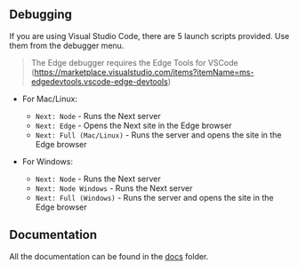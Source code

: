 ## Debugging

If you are using Visual Studio Code, there are 5 launch scripts provided. Use them from the debugger menu.

> The Edge debugger requires the Edge Tools for VSCode (https://marketplace.visualstudio.com/items?itemName=ms-edgedevtools.vscode-edge-devtools)

-   For Mac/Linux:

    -   `Next: Node` - Runs the Next server
    -   `Next: Edge` - Opens the Next site in the Edge browser
    -   `Next: Full (Mac/Linux)` - Runs the server and opens the site in the Edge browser

-   For Windows:

    -   `Next: Node` - Runs the Next server
    -   `Next: Node Windows` - Runs the Next server
    -   `Next: Full (Windows)` - Runs the server and opens the site in the Edge browser

## Documentation

All the documentation can be found in the [docs](/docs/) folder.
